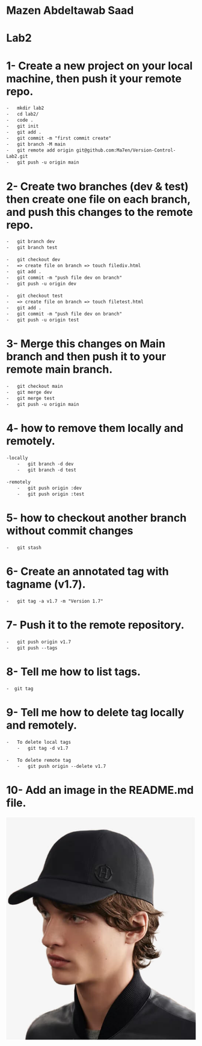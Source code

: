 # Mazen Abdeltawab Saad

# Lab2

# 1- Create a new project on your local machine, then push it your remote repo.

    -   mkdir lab2
    -   cd lab2/
    -   code .
    -   git init
    -   git add .
    -   git commit -m "first commit create"
    -   git branch -M main
    -   git remote add origin git@github.com:Ma7en/Version-Control-Lab2.git
    -   git push -u origin main

# 2- Create two branches (dev & test) then create one file on each branch, and push this changes to the remote repo.

    -   git branch dev
    -   git branch test

    -   git checkout dev
    -   => create file on branch => touch filediv.html
    -   git add .
    -   git commit -m "push file dev on branch"
    -   git push -u origin dev

    -   git checkout test
    -   => create file on branch => touch filetest.html
    -   git add .
    -   git commit -m "push file dev on branch"
    -   git push -u origin test

# 3- Merge this changes on Main branch and then push it to your remote main branch.

    -   git checkout main
    -   git merge dev
    -   git merge test
    -   git push -u origin main

# 4- how to remove them locally and remotely.

    -locally
        -   git branch -d dev
        -   git branch -d test

    -remotely
        -   git push origin :dev
        -   git push origin :test

# 5- how to checkout another branch without commit changes

    -   git stash

# 6- Create an annotated tag with tagname (v1.7).

    -   git tag -a v1.7 -m "Version 1.7"

# 7- Push it to the remote repository.

    -   git push origin v1.7
    -   git push --tags

# 8- Tell me how to list tags.

    -  git tag

# 9- Tell me how to delete tag locally and remotely.

    -   To delete local tags
        -   git tag -d v1.7

    -   To delete remote tag
        -   git push origin --delete v1.7

# 10- Add an image in the README.md file.

![Alt-text-images](./image/image-1.jpg)
